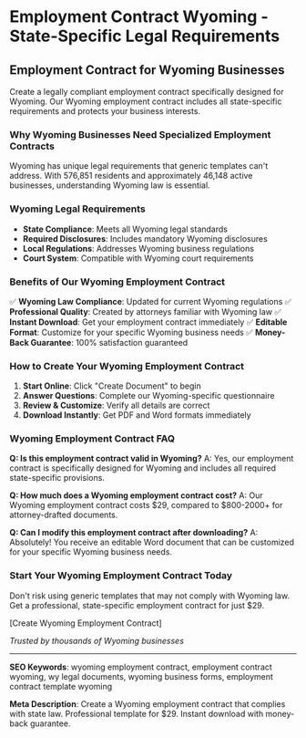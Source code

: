 # Employment Contract Wyoming - State-Specific Legal Requirements

## Employment Contract for Wyoming Businesses

Create a legally compliant employment contract specifically designed for Wyoming. Our Wyoming employment contract includes all state-specific requirements and protects your business interests.

### Why Wyoming Businesses Need Specialized Employment Contracts

Wyoming has unique legal requirements that generic templates can't address. With 576,851 residents and approximately 46,148 active businesses, understanding Wyoming law is essential.

### Wyoming Legal Requirements

- **State Compliance**: Meets all Wyoming legal standards
- **Required Disclosures**: Includes mandatory Wyoming disclosures
- **Local Regulations**: Addresses Wyoming business regulations
- **Court System**: Compatible with Wyoming court requirements

### Benefits of Our Wyoming Employment Contract

✅ **Wyoming Law Compliance**: Updated for current Wyoming regulations
✅ **Professional Quality**: Created by attorneys familiar with Wyoming law
✅ **Instant Download**: Get your employment contract immediately
✅ **Editable Format**: Customize for your specific Wyoming business needs
✅ **Money-Back Guarantee**: 100% satisfaction guaranteed

### How to Create Your Wyoming Employment Contract

1. **Start Online**: Click "Create Document" to begin
2. **Answer Questions**: Complete our Wyoming-specific questionnaire
3. **Review & Customize**: Verify all details are correct
4. **Download Instantly**: Get PDF and Word formats immediately

### Wyoming Employment Contract FAQ

**Q: Is this employment contract valid in Wyoming?**
A: Yes, our employment contract is specifically designed for Wyoming and includes all required state-specific provisions.

**Q: How much does a Wyoming employment contract cost?**
A: Our Wyoming employment contract costs $29, compared to $800-2000+ for attorney-drafted documents.

**Q: Can I modify this employment contract after downloading?**
A: Absolutely! You receive an editable Word document that can be customized for your specific Wyoming business needs.

### Start Your Wyoming Employment Contract Today

Don't risk using generic templates that may not comply with Wyoming law. Get a professional, state-specific employment contract for just $29.

[Create Wyoming Employment Contract]

*Trusted by thousands of Wyoming businesses*

---

**SEO Keywords**: wyoming employment contract, employment contract wyoming, wy legal documents, wyoming business forms, employment contract template wyoming

**Meta Description**: Create a Wyoming employment contract that complies with state law. Professional template for $29. Instant download with money-back guarantee.
